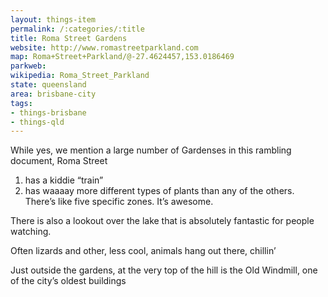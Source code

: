 ```yaml
---
layout: things-item
permalink: /:categories/:title
title: Roma Street Gardens
website: http://www.romastreetparkland.com
map: Roma+Street+Parkland/@-27.4624457,153.0186469
parkweb: 
wikipedia: Roma_Street_Parkland
state: queensland
area: brisbane-city
tags:
- things-brisbane
- things-qld
---
```


While yes, we mention a large number of Gardenses in this rambling document, Roma Street  
1) has a kiddie “train”  
2) has waaaay more different types of plants than any of the others. There’s like five specific zones. It’s awesome.

There is also a lookout over the lake that is absolutely fantastic for people watching. 

Often lizards and other, less cool, animals hang out there, chillin’

Just outside the gardens, at the very top of the hill is the Old Windmill, one of the city’s oldest buildings
